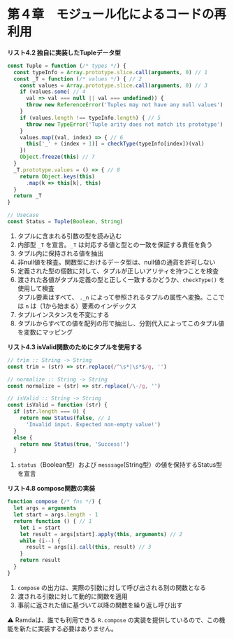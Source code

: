 # 第４章　モジュール化によるコードの再利用

__リスト4.2 独自に実装したTupleデータ型__
```js
const Tuple = function (/* types */) {
  const typeInfo = Array.prototype.slice.call(arguments, 0) // 1
  const _T = function (/* values */) { // 2
    const values = Array.prototype.slice.call(arguments, 0) // 3
    if (values.some( // 4
      val => val === null || val === undefined)) {
      throw new ReferenceError('Tuples may not have any null values')  
    }
    if (values.length !== typeInfo.length) { // 5
      throw new TypeError('Tuple arity does not match its prototype')
    }
    values.map((val, index) => { // 6
      this['_' + (index + 1)] = checkType(typeInfo[index])(val)
    })
    Object.freeze(this) // 7
  }
  _T.prototype.values = () => { // 8
    return Object.keys(this)
      .map(k => this[k], this)
  }
  return _T
}

// Usecase
const Status = Tuple(Boolean, String)
```

1. タプルに含まれる引数の型を読み込む
2. 内部型 `_T` を宣言。`_T` は対応する値と型との一致を保証する責任を負う
3. タプル内に保持される値を抽出
4. 非null値を検査。関数型におけるデータ型は、null値の通貨を許可しない
5. 定義された型の個数に対して、タプルが正しいアリティを持つことを検査
6. 渡された各値がタプル定義の型と正しく一致するかどうか、`checkType()` を使用して検査<br>タプル要素はすべて、 `._n` によって参照されるタプルの属性へ変換。ここでは `n` は（1から始まる）要素のインデックス
7. タプルインスタンスを不変にする
8. タプルからすべての値を配列の形で抽出し、分割代入によってこのタプル値を変数にマッピング

__リスト4.3 isValid関数のためにタプルを使用する__
```js
// trim :: String -> String
const trim = (str) => str.replace(/^\s*|\s*$/g, '')

// normalize :: String -> String
const normalize = (str) => str.replace(/\-/g, '')

// isValid :: String -> String
const isValid = function (str) {
  if (str.length === 0) {
    return new Status(false, // 1
      'Invalid input. Expected non-empty value!')
  }
  else {
    return new Status(true, 'Success!')
  }
```

1. `status`（Boolean型）および `messsage`(String型）の値を保持するStatus型を宣言

__リスト4.8 compose関数の実装__
```js
function compose (/* fns */) {
  let args = arguments
  let start = args.length - 1
  return function () { // 1
    let i = start
    let result = args[start].apply(this, arguments) // 2
    while (i--) {
      result = args[i].call(this, result) // 3
    }
    return result
  }
}
```

1. `compose` の出力は、実際の引数に対して呼び出される別の関数となる
2. 渡される引数に対して動的に関数を適用
3. 事前に返された値に基づいて以降の関数を繰り返し呼び出す

⚠️ Ramdaは、誰でも利用できる `R.compose` の実装を提供しているので、この機能を新たに実装する必要はありません。
